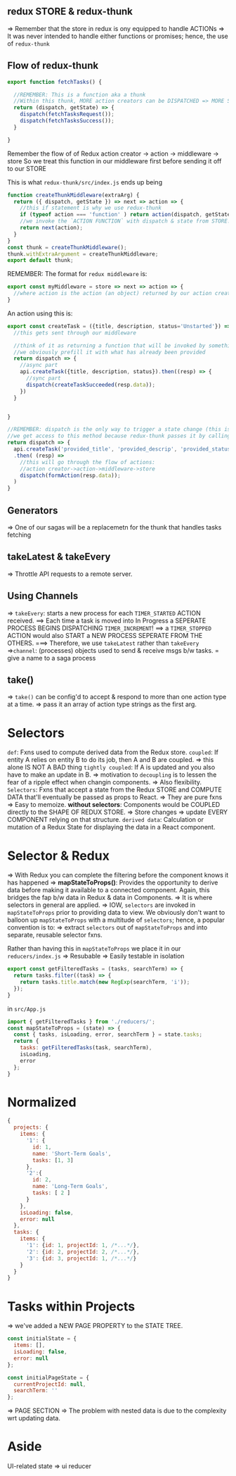 
## redux STORE & redux-thunk
=> Remember that the store in redux is ony equipped to handle ACTIONs
=> It was never intended to handle either functions or promises; hence, 
the use of `redux-thunk`


## Flow of redux-thunk
```js
export function fetchTasks() {

  //REMEMBER: This is a function aka a thunk 
  //Within this thunk, MORE action creators can be DISPATCHED => MORE SIDE EFFECTS!
  return (dispatch, getState) => {
    dispatch(fetchTasksRequest());
    dispatch(fetchTasksSuccess());
  }

}
```

Remember the flow of of Redux
action creator -> action -> middleware -> store
So we treat this function in our middleware first before sending it off to 
our STORE

This is what `redux-thunk/src/index.js` ends up being

```js
function createThunkMiddleware(extraArg) {
  return ({ dispatch, getState }) => next => action => {
    //this if statement is why we use redux-thunk
    if (typeof action === 'function' ) return action(dispatch, getState, extraArgument);
    //we invoke the `ACTION FUNCTION` with dispatch & state from STORE!
    return next(action);
  }
}
const thunk = createThunkMiddleware();
thunk.withExtraArgument = createThunkMiddleware;
export default thunk;
```
REMEMBER: The format for `redux middleware` is: 
```js
export const myMiddleware = store => next => action => {
  //where action is the action (an object) returned by our action creator 
}
```

An action using this is: 
```js 
export const createTask = ({title, description, status='Unstarted'}) => {
  //this gets sent through our middleware

  //think of it as returning a function that will be invoked by something, 
  //we obviously prefill it with what has already been provided
  return dispatch => {
    //async part
    api.createTask({title, description, status}).then((resp) => {
      //sync part
      dispatch(createTaskSucceeded(resp.data));
    })
  }


}
```


```js
//REMEMBER: dispatch is the only way to trigger a state change (this is stored in the store)
//we get access to this method because redux-thunk passes it by calling our ACTION METHOD
return dispatch => {
  api.createTask('provided_title', 'provided_descrip', 'provided_status')
  .then( (resp) => 
    //this will go through the flow of actions: 
    //action creator->action->middleware->store
    dispatch(formAction(resp.data)); 
  )
}

```


## Generators 
=> One of our sagas will be a replacemetn for the thunk that handles tasks fetching

## takeLatest & takeEvery
=> Throttle API requests to a remote server. 

## Using Channels
=> `takeEvery`: starts a new process for each `TIMER_STARTED` ACTION received. 
==> Each time a task is moved into In Progress a SEPERATE PROCESS BEGINS DISPATCHING `TIMER_INCREMENT`!
==> a `TIMER_STOPPED` ACTION would also START a NEW PROCESS SEPERATE FROM THE OTHERS. 
===> Therefore, we use `takeLatest` rather than `takeEvery`
=>`channel`: (processes) objects used to send & receive msgs b/w tasks. = give a name to a saga process

## take()
=> `take()` can be config'd to accept & respond to more than one action type at a time. 
=> pass it an array of action type strings as the first arg. 



# Selectors
`def`: Fxns used to compute derived data from the Redux store. 
`coupled`: If entity A relies on entity B to do its job, then A and B are coupled. 
=> this alone IS NOT A BAD thing
`tightly coupled`: If A is updated and you also have to make an update in B. 
=> motivation to `decoupling` is to lessen the fear of a ripple effect when changin components. 
=> Also flexibility. 
`Selectors`: Fxns that accept a state from the Redux STORE and COMPUTE DATA that'll eventually be 
passed as props to React. 
=> They are pure fxns 
=> Easy to memoize. 
**without selectors**: Components would be COUPLED directly to the SHAPE OF REDUX STORE. 
=> Store changes => update EVERY COMPONENT relying on that structure.
`derived data`: Calculation or mutation of a Redux State for displaying the data in a React component. 


# Selector & Redux
=> With Redux you can complete the filtering before the component knows it has happened 
=> **mapStateToProps()**: Provides the opportunity to derive data before making it available 
to a connected component. Again, this bridges the fap b/w data in Redux & data in Components. 
=> It is where selectors in general are applied. 
=> IOW, `selectors` are invoked in `mapStateToProps` prior to providing data to view. 
We obviously don't want to balloon up `mapStateToProps` with a multitude of `selectors`; hence, 
a popular convention is to: 
=> extract `selectors` out of `mapStateToProps` and into separate, reusable selector fxns.

Rather than having this in `mapStateToProps` we place it in our `reducers/index.js`
=> Resubable 
=> Easily testable in isolation 
```js 
export const getFilteredTasks = (tasks, searchTerm) => {
  return tasks.filter((task) => {
    return tasks.title.match(new RegExp(searchTerm, 'i'));
  });
}
```
in `src/App.js`
```js
import { getFilteredTasks } from './reducers/';
const mapStateToProps = (state) => {
  const { tasks, isLoading, error, searchTerm } = state.tasks;
  return { 
    tasks: getFilteredTasks(task, searchTerm), 
    isLoading, 
    error
  };
}
```


# Normalized
```js 
{
  projects: {
    items: {
      '1': {
        id: 1, 
        name: 'Short-Term Goals', 
        tasks: [1, 3]
      },
      '2':{
        id: 2,
        name: 'Long-Term Goals', 
        tasks: [ 2 ]
      }
    },
    isLoading: false,
    error: null
  }, 
  tasks: {
    items: {
      '1': {id: 1, projectId: 1, /*...*/},
      '2': {id: 2, projectId: 2, /*...*/},
      '3': {id: 3, projectId: 1, /*...*/}
    }
  }
}
```


# Tasks within Projects 
=> we've added a NEW PAGE PROPERTY to the STATE TREE. 
```js
const initialState = {
  items: [], 
  isLoading: false, 
  error: null
};

const initialPageState = {
  currentProjectId: null, 
  searchTerm: ''
};
```
=> PAGE SECTION
=> The problem with nested data is due to the complexity wrt updating data. 

# Aside 
UI-related state => ui reducer